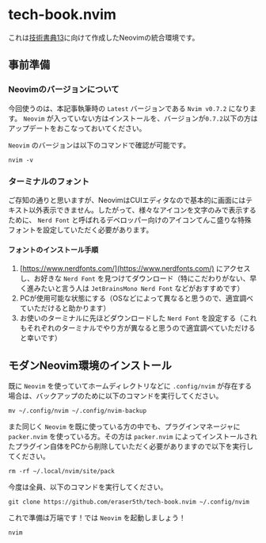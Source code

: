 # tech-book.nvim

これは[技術書典13](https://techbookfest.org/event/tbf13)に向けて作成したNeovimの統合環境です。

## 事前準備

### Neovimのバージョンについて

今回使うのは、本記事執筆時の `Latest` バージョンである `Nvim v0.7.2` になります。 `Neovim` が入っていない方はインストールを、バージョンが`0.7.2`以下の方はアップデートをおこなっておいてください。

`Neovim` のバージョンは以下のコマンドで確認が可能です。

```shell
nvim -v
```

### ターミナルのフォント

ご存知の通りと思いますが、NeovimはCUIエディタなので基本的に画面にはテキスト以外表示できません。したがって、様々なアイコンを文字のみで表示するために、 `Nerd Font` と呼ばれるデベロッパー向けのアイコンてんこ盛りな特殊フォントを設定していただく必要があります。

#### フォントのインストール手順

1. [https://www.nerdfonts.com/](https://www.nerdfonts.com/) にアクセスし、お好きな `Nerd Font` を見つけてダウンロード（特にこだわりがない、早く進みたいと言う人は `JetBrainsMono Nerd Font` などがおすすめです）
2. PCが使用可能な状態にする（OSなどによって異なると思うので、適宜調べていただけると助かります）
3. お使いのターミナルに先ほどダウンロードした `Nerd Font` を設定する（これもそれぞれのターミナルでやり方が異なると思うので適宜調べていただけると幸いです）

## モダンNeovim環境のインストール

既に `Neovim` を使っていてホームディレクトリなどに `.config/nvim` が存在する場合は、バックアップのために以下のコマンドを実行してください。

```shell
mv ~/.config/nvim ~/.config/nvim-backup
```

また同じく `Neovim` を既に使っている方の中でも、プラグインマネージャに `packer.nvim` を使っている方。その方は `packer.nvim` によってインストールされたプラグイン自体をPCから削除していただく必要がありますので以下を実行してください。

```shell
rm -rf ~/.local/nvim/site/pack
```

今度は全員、以下のコマンドを実行してください。

```shell
git clone https://github.com/eraser5th/tech-book.nvim ~/.config/nvim
```

これで準備は万端です！では `Neovim` を起動しましょう！

```shell
nvim
```

